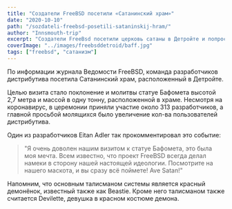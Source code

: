 ```yaml
---
title: "Создатели FreeBSD посетили «Сатанинский храм»"
date: "2020-10-10"
path: "/sozdateli-freebsd-posetili-sataninskij-hram/"
author: "Innsmouth-trip"
excerpt: "Создатели FreeBsd посетили церковь сатаны в Детройте и попросили увеличения количества пользователей"
coverImage: "../images/freebsddetroid/baff.jpg"
tags: ["freebsd", "сатанизм"]
---
```


По информации журнала Ведомости FreeBSD, команда разработчиков дистрибутива посетила Сатанинский храм, расположенный в Детройте.

Целью визита стало поклонение и молитвы статуе Бафомета высотой 2,7 метра и массой в одну тонну, расположенной в храме. Несмотря на коронавирус, в церемонии приняли участие около 313 разработчиков, а главной просьбой молящихся было увеличение кол-ва пользователей дистрибутива.

Один из разработчиков Eitan Adler так прокомментировал это событие:
> "Я очень доволен нашим визитом к статуе Бафомета, это была моя мечта. Всем известно, что проект FreeBSD всегда делал намеки в сторону нашей настоящей идеологии. Посмотрите на нашего маскота, и вы сразу всё поймете! Ave Satan!"

Напомним, что основным талисманом системы является красный демонёнок, известный также как Beastie. Кроме него талисманом также считается Devilette, девушка в красном костюме демона.
